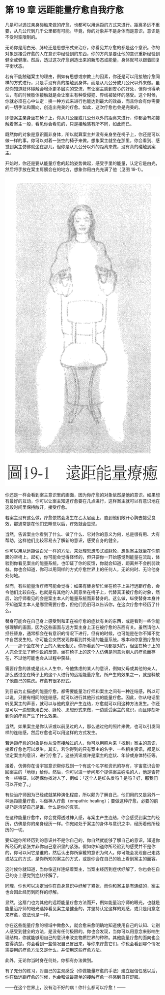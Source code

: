 # 第 19 章 远距能量疗愈自我疗愈

凡是可以透过亲身碰触来做的疗愈，也都可以用远距的方式来进行。距离多远不重要，从几公尺到几千公里都有可能。毕竟，你的对象并不是身体而是意识，意识是不受时空限制的。

无论你是用白光、脉轮还是思想形式来治疗，你看见并疗愈的都是这个意识。你的对象是接受疗愈的人在意识中经验到的东西，你的方向是要让他的意识重新经验到健全或健康。然后，透过这次疗愈创造出来的新形态或能量，身体就可以跟着回复平衡状态。

若有不能触碰案主的理由，例如有思想或宗教上的因素，你还是可以用接触疗愈同样的方式进行，只是手没有真的接触到身体，而是从几公分或几公尺以外来做。虽然你知道肢体碰触会增添更多层次的交流，有让案主感到安心的好处，但你也得承认，有的时候肢体接触就是会让案主有种受侵犯、界线被破坏的感受。这个时候，你就必须在心中认定：换一种方式来进行也能达到最大的效益，而且你会有你需要的一切手法和面向，创造出完美的疗愈。如此，这次疗愈也会是完美的。

即便案主亲身坐在椅子上，你从几公厘或几公分以外的距离来进行，你都会有如接触着案主一般，看见你会看见的，只是接触感有所不同，如此而已。

既然你的对象是意识而非身体，所以就算案主并没有亲身坐在椅子上，你还是可以做一样的事。你可以对着一张空的椅子来做，想象案主就坐在那里，你会看到、感觉到案主仿佛就坐在那儿，但你是从几公分以外的距离来做，没有真的碰触到案主。

开始时，你还是要从能量疗愈的起始姿势做起，感受手里的能量，认定它是白光，然后将手放在案主肩膀会在的地方，想象你用白光充满了他（见图 19-1）。

![img](19-1.png)

你还是一样会看到案主意识里的画面，因为你疗愈的对象依然是他的意识。如果想有最好的互动，你可以让案主知道疗愈要在几点进行，这样案主就可以有意识地在这段时间里保持敞开，接受疗愈。

若案主没有这么做，疗愈依然会发生在乙太层面上，直到他们敞开心胸去接受良效，那通常是在他们去睡觉以后，疗效就会显现。

当然，告诉案主你看到了什么、做了什么、它对你的意义为何，总是很有用、大有帮助，这样他们比较容易去了解新的意识，感受自身的健全。

你可以用从远距做白光一样的方法，来处理思想形式或脉轮，想象案主就坐在你前面的空椅上。起初，你可能会觉得怪怪的，但只要你一开始感觉到能量在流动，体验到你看见案主的能量系统，也印证了你的反馈，你就会知道，距离并不会削弱效益。你也会知道，你可以用同样的方式疗愈世界上的任何人，无论何时、无论他身处何地。

然而，有些能量治疗师可能会觉得：如果有替身帮忙坐在椅子上进行远距疗愈，会令他们比较自在。也就是有其他的人同意坐在椅子上，代替真正被疗愈的对象，然后，治疗师看见的会是案主本人的能量系统而非替身的。这么做，纵使替身本身并不知道案主本人是哪里需要疗愈，但他们仍旧可以告诉你，在这次疗愈中经历了什么。

替身可能会在自己身上感受到和正在被疗愈的症状有关的东西，或是看到一些你能够理解的画面，因为这些画面与远方案主身上正在被疗愈的东西有关。虽然请他人担任替身，通常都会在有意识的情况下进行，但有的时候，也可能是在你不知不觉中自然发生的。你可能会突然发现你看到并处理的能量系统，根本和你意图疗愈的人——那个坐在椅子上的人毫无相关。你所看到的一切都是对的，但坐在椅子上的人完全无法了解你说的反馈，坐在椅子上的这个人仿佛是同意为别人的疗愈而存在，不过他可能也会从过程中获益。

需要疗愈的甚或是此人人生中，令他焦虑的某人的意识，例如父母或其他的亲人。那么透过坐在椅子上的这个人进行的远距能量疗愈，所产生的效果之一，就是释放了他自己的焦虑。疗愈有很多形式。

到目前为止描述的能量疗愈，都需要能量治疗师和案主之间有一种连结感，所以可以说，只要有相同的连结感，就可以进行其他形式的能量疗愈。因此，你从电话里听见案主的声音，就可以与他的意识产生连结，疗愈就可以用这种方法发生。你还是可以一边想象用白光、脉轮、思想形式来做，一边感受案主的意识，而且即刻听到你的疗愈产生了什么效果。

当然，如果案主是你认识或以前见过的人，那么透过他的照片来做，也可以引发同样的连结感，然后疗愈也可以用这样的方式发生。

若远距疗愈的对象是你从没有接触过的人，你可以用照片来「找到」案主的意识，接着疗愈也可以发生。其实，若你得到的只有案主的名字、一些相关资讯，都足以锁定案主的意识，进行疗愈了。这些资讯或许是案主的症状、年龄或身体特征等。

接着，仿佛你在请宇宙意识帮你找到一个有这个名字和资讯的存有，宇宙意识会带回案主的「地标」给你。然后，你可以进一步问那个提供案主姓名的人，他是否符合一些特征，以确保你找对人了，例如：「这个人是红头发吗？是吗？好，那我们可以开始了。」

有些治疗师因为已经成就某种演化程度，所以颇为了解自己，他们用的又是另外一种远距能量疗愈，叫做神入疗愈（empathic healing）；要做这种疗愈，必要的前提乃是清楚自己是谁、什么是你的真实。

在这种能量疗愈中，你会觉得透过神入感，与案主产生连结，你会感受到案主的经历，仿佛是你的亲身经历一样。你宛如处于案主的身体与意识之中，经历着他所经历的一切。

要知道你所经历到的意识并不是你自己的，你自然就能够了解自己的意识，知道你所经历的紧张并非你自己意识里的紧张。假如你知道你所经验到的感受并不是你的，你可以问它是谁的，然后认出你所穿戴的意识为何人。你可能会发现自己走路或站立的方式，是你所知的案主的方式，或是你会在自己的脸上看到案主的面容。

这时候你就知道，当你像这样连结着案主，当案主经历到症状纾解了，你也会在自己的身上感觉到症状纾解了。

同理，你也可以决定当你在自身意识中纾解了紧张，而你和案主是有连结的，案主也会因此经历到同样的纾解。

显然，这扇门也为其他的远距能量疗愈方法而开，例如能量治疗师的眼光，也就是能量治疗师的眼光选择看见案主是健全的，并坚持认定这样的观感，或只是用意念来疗愈，做法也是一样。

你在这些能量疗愈的领域中做愈久，就会愈来愈明确地知道使用自己的认知、让别人感受到健全的方法，是没有任何极限的。你也会发现，当你可以用意念来影响生理结构，你就能够用自己的意识来改变物质世界的种种。其他能量疗愈的面向也会变得清楚。你会看到一些情况自己冒出来，等你来疗愈它们，你也会看到哪个情况需要用的疗愈方法又是什么，并使用这些疗愈方法。

此外，无论你当时身在何处，你都有办法做到。

有了充分的练习，对自己的主观感受（你做能量疗愈的手法）建立起信任感以后，你在做远距疗愈的时候，也会和做最简单的接触疗愈一样感到自在舒服。

——在这个世界上，没有治不好的病！你什么都可以疗愈！——
